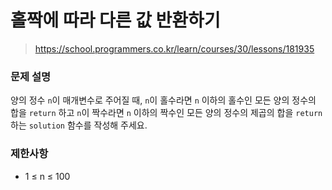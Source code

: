 # 홀짝에 따라 다른 값 반환하기

> https://school.programmers.co.kr/learn/courses/30/lessons/181935

### 문제 설명

양의 정수 `n`이 매개변수로 주어질 때, `n`이 홀수라면 `n` 이하의 홀수인 모든 양의 정수의 합을 `return` 하고 `n`이 짝수라면 `n` 이하의 짝수인 모든 양의 정수의 제곱의 합을 `return` 하는 `solution` 함수를 작성해 주세요.

### 제한사항

- 1 ≤ n ≤ 100

